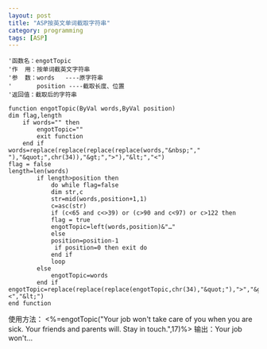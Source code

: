```yaml
---
layout: post
title: "ASP按英文单词截取字符串"
category: programming
tags: [ASP]
---
```


	'函数名：engotTopic
	'作  用：按单词截英文字符串
	'参  数：words   ----原字符串
	'       position ----截取长度、位置
	'返回值：截取后的字符串
	
<!--break-->

	function engotTopic(ByVal words,ByVal position)    
	dim flag,length
		if words="" then
			engotTopic=""
			exit function
		end if
	words=replace(replace(replace(replace(words,"&nbsp;"," "),"&quot;",chr(34)),"&gt;",">"),"&lt;","<")    
	flag = false
	length=len(words)
			if length>position then
				do while flag=false
				dim str,c
				str=mid(words,position+1,1)
				c=asc(str)
				if (c<65 and c<>39) or (c>90 and c<97) or c>122 then
				flag = true
				engotTopic=left(words,position)&"…"
				else
				position=position-1
				 if position=0 then exit do
				end if
				loop
			else
				engotTopic=words
			end if
	engotTopic=replace(replace(replace(engotTopic,chr(34),"&quot;"),">","&gt;"),"<","&lt;")        
	end function
	
使用方法：
	<%=engotTopic("Your job won't take care of you when you are sick. Your friends and parents will. Stay in touch.",17)%>
输出：Your job won't…
